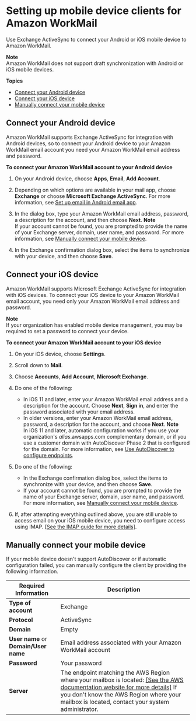 # Setting up mobile device clients for Amazon WorkMail<a name="mobile-client"></a>

Use Exchange ActiveSync to connect your Android or iOS mobile device to Amazon WorkMail\.

**Note**  
Amazon WorkMail does not support draft synchronization with Android or iOS mobile devices\.

**Topics**
+ [Connect your Android device](#connect_android_device)
+ [Connect your iOS device](#connect_ios_device)
+ [Manually connect your mobile device](#manually_connect_device)

## Connect your Android device<a name="connect_android_device"></a>

Amazon WorkMail supports Exchange ActiveSync for integration with Android devices, so to connect your Android device to your Amazon WorkMail email account you need your Amazon WorkMail email address and password\.

**To connect your Amazon WorkMail account to your Android device**

1. On your Android device, choose **Apps**, **Email**, **Add Account**\.

1. Depending on which options are available in your mail app, choose **Exchange** or choose **Microsoft Exchange ActiveSync**\. For more information, see [Set up email in Android email app](https://support.office.com/en-us/article/set-up-email-in-android-email-app-71147974-7aca-491b-978a-ab15e360434c)\.

1. In the dialog box, type your Amazon WorkMail email address, password, a description for the account, and then choose **Next**\.
**Note**  
If your account cannot be found, you are prompted to provide the name of your Exchange server, domain, user name, and password\. For more information, see [Manually connect your mobile device](#manually_connect_device)\.

1. In the Exchange confirmation dialog box, select the items to synchronize with your device, and then choose **Save**\.

## Connect your iOS device<a name="connect_ios_device"></a>

Amazon WorkMail supports Microsoft Exchange ActiveSync for integration with iOS devices\. To connect your iOS device to your Amazon WorkMail email account, you need only your Amazon WorkMail email address and password\.

**Note**  
If your organization has enabled mobile device management, you may be required to set a password to connect your device\.

**To connect your Amazon WorkMail account to your iOS device**

1. On your iOS device, choose **Settings**\.

1. Scroll down to **Mail**\.

1. Choose **Accounts**, **Add Account**, **Microsoft Exchange**\.

1. Do one of the following:
   + In iOS 11 and later, enter your Amazon WorkMail email address and a description for the account\. Choose **Next**, **Sign in**, and enter the password associated with your email address\.
   + In older versions, enter your Amazon WorkMail email address, password, a description for the account, and choose **Next**\.
**Note**  
In iOS 11 and later, automatic configuration works if you use your organization's *alias*\.awsapps\.com complementary domain, or if you use a customer domain with AutoDiscover Phase 2 that is configured for the domain\. For more information, see [Use AutoDiscover to configure endpoints](https://docs.aws.amazon.com/workmail/latest/adminguide/autodiscover.html)\.

1. Do one of the following:
   + In the Exchange confirmation dialog box, select the items to synchronize with your device, and then choose **Save**\.
   + If your account cannot be found, you are prompted to provide the name of your Exchange server, domain, user name, and password\. For more information, see [Manually connect your mobile device](#manually_connect_device)\.

1. If, after attempting everything outlined above, you are still unable to access email on your iOS mobile device, you need to configure access using IMAP. [\[See the IMAP guide for more details\]](https://docs.aws.amazon.com/workmail/latest/userguide/using_IMAP.html).

## Manually connect your mobile device<a name="manually_connect_device"></a>

If your mobile device doesn't support AutoDiscover or if automatic configuration failed, you can manually configure the client by providing the following information\.


| Required Information | Description | 
| --- | --- | 
|  **Type of account**  |  Exchange  | 
|  **Protocol**  |  ActiveSync  | 
|  **Domain**  |  Empty  | 
|  **User name** or **Domain/User name**  |  Email address associated with your Amazon WorkMail account  | 
|  **Password**  |  Your password  | 
|  **Server**  |  The endpoint matching the AWS Region where your mailbox is located: [\[See the AWS documentation website for more details\]](http://docs.aws.amazon.com/workmail/latest/userguide/mobile-client.html)  If you don't know the AWS Region where your mailbox is located, contact your system administrator\.   | 
